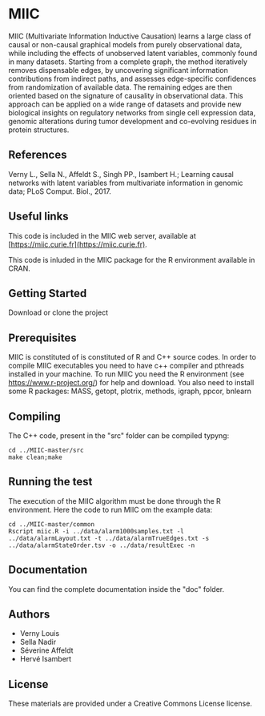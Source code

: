 # MIIC
MIIC (Multivariate Information Inductive Causation) learns a large class of causal or non-causal graphical models from purely observational data, while including the effects of unobserved latent variables, commonly found in many datasets. Starting from a complete graph, the method iteratively removes dispensable edges, by uncovering significant information contributions from indirect paths, and assesses edge-specific confidences from randomization of available data. The remaining edges are then oriented based on the signature of causality in observational data. This approach can be applied on a wide range of datasets and provide new biological insights on regulatory networks from single cell expression data, genomic alterations during tumor development and co-evolving residues in protein structures.

## References
Verny L., Sella N., Affeldt S., Singh PP., Isambert H.; Learning causal networks with latent variables from multivariate information in genomic data;  PLoS Comput. Biol., 2017.

## Useful links
This code is included in the MIIC web server, available at [https://miic.curie.fr](https://miic.curie.fr).

This code is inluded in the MIIC package for the R environment available in CRAN.

## Getting Started
Download or clone the project 

## Prerequisites
MIIC is constituted of is constituted of R and C++ source codes. In order to compile MIIC executables you need to have c++ compiler and pthreads installed in your machine. 
To run MIIC you need the R environment (see https://www.r-project.org/) for help and download. You also need to install some R packages: MASS, getopt, plotrix, methods, igraph, ppcor, bnlearn 

## Compiling
The C++ code, present in the "src" folder can be compiled typyng:
```
cd ../MIIC-master/src
make clean;make
```

## Running the test
The execution of the MIIC algorithm must be done through the R environment. Here the code to run MIIC om the example data:
```
cd ../MIIC-master/common
Rscript miic.R -i ../data/alarm1000samples.txt -l ../data/alarmLayout.txt -t ../data/alarmTrueEdges.txt -s ../data/alarmStateOrder.tsv -o ../data/resultExec -n
```
## Documentation
You can find the complete documentation inside the "doc" folder.

## Authors
- Verny Louis
- Sella Nadir
- Séverine Affeldt
- Hervé Isambert

## License
These materials are provided under a Creative Commons License license.
